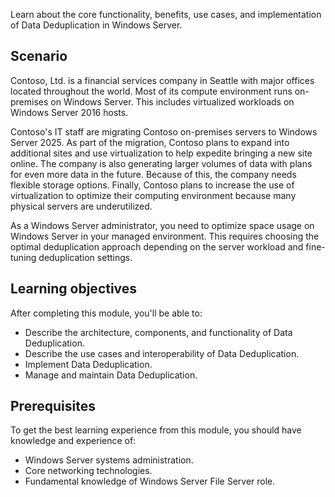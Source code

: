Learn about the core functionality, benefits, use cases, and implementation of Data Deduplication in Windows Server.

## Scenario

Contoso, Ltd. is a financial services company in Seattle with major offices located throughout the world. Most of its compute environment runs on-premises on Windows Server. This includes virtualized workloads on Windows Server 2016 hosts.

Contoso's IT staff are migrating Contoso on-premises servers to Windows Server 2025. As part of the migration, Contoso plans to expand into additional sites and use virtualization to help expedite bringing a new site online. The company is also generating larger volumes of data with plans for even more data in the future. Because of this, the company needs flexible storage options. Finally, Contoso plans to increase the use of virtualization to optimize their computing environment because many physical servers are underutilized.

As a Windows Server administrator, you need to optimize space usage on Windows Server in your managed environment. This requires choosing the optimal deduplication approach depending on the server workload and fine-tuning deduplication settings.

## Learning objectives

After completing this module, you'll be able to:

- Describe the architecture, components, and functionality of Data Deduplication.
- Describe the use cases and interoperability of Data Deduplication.
- Implement Data Deduplication.
- Manage and maintain Data Deduplication.

## Prerequisites

To get the best learning experience from this module, you should have knowledge and experience of:

- Windows Server systems administration.
- Core networking technologies.
- Fundamental knowledge of Windows Server File Server role.
